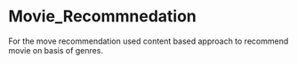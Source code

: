 # Movie_Recommnedation
For the move recommendation used content based approach to recommend movie on basis of genres. 
